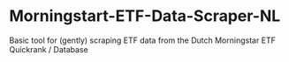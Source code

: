 # Morningstart-ETF-Data-Scraper-NL
Basic tool for (gently) scraping ETF data from the Dutch Morningstar ETF Quickrank / Database
